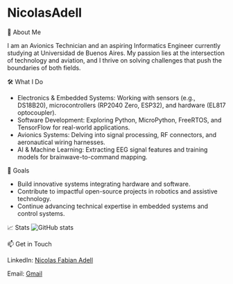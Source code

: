 # NicolasAdell

🚀 About Me

I am an Avionics Technician and an aspiring Informatics Engineer currently studying at Universidad de Buenos Aires. My passion lies at the intersection of technology and aviation, and I thrive on solving challenges that push the boundaries of both fields.

🛠️ What I Do

- Electronics & Embedded Systems: Working with sensors (e.g., DS18B20), microcontrollers (RP2040 Zero, ESP32), and hardware (EL817 optocoupler).
- Software Development: Exploring Python, MicroPython, FreeRTOS, and TensorFlow for real-world applications.
- Avionics Systems: Delving into signal processing, RF connectors, and aeronautical wiring harnesses.
- AI & Machine Learning: Extracting EEG signal features and training models for brainwave-to-command mapping.

🎯 Goals

- Build innovative systems integrating hardware and software.
- Contribute to impactful open-source projects in robotics and assistive technology.
- Continue advancing technical expertise in embedded systems and control systems.

📈 Stats
![GitHub stats](https://github-readme-stats.vercel.app/api?username=NicolasAdell&show_icons=true&theme=radical)

📫 Get in Touch

LinkedIn: [Nicolas Fabian Adell](https://www.linkedin.com/in/nicolas-fabian-adell)

Email: [Gmail](nicolas.fabian2005@gmail.com)
